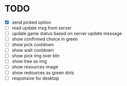 # TODO

- [x] send picked option
- [ ] read update msg from server
- [ ] update game status based on server update message
- [ ] show confirmed choice in green
- [ ] show pick cooldown
- [ ] show wait cooldown
- [ ] show pick img over btn
- [ ] show tree as img
- [ ] show resources image
- [ ] show redources as green dots
- [ ] responsive for desktop